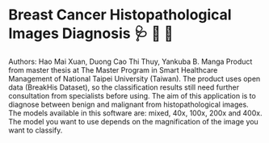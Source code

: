 # Breast Cancer Histopathological Images Diagnosis 🩺 💊 💉
Authors: Hao Mai Xuan, Duong Cao Thi Thuy, Yankuba B. Manga
Product from master thesis at The Master Program in Smart Healthcare Management of National Taipei University (Taiwan). The product uses open data (BreakHis Dataset), so the classification results still need further consultation from specialists before using.
The aim of this application is to diagnose between benign and malignant from histopathological images.
The models available in this software are: mixed, 40x, 100x, 200x and 400x. The model you want to use depends on the magnification of the image you want to classify.
